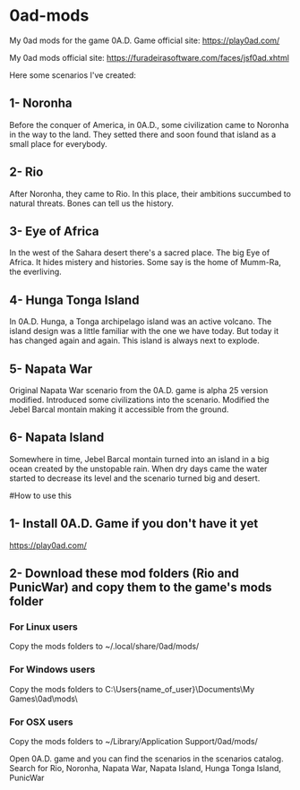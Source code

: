 # 0ad-mods
My 0ad mods for the game 0A.D.
Game official site: https://play0ad.com/

My 0ad mods official site: https://furadeirasoftware.com/faces/jsf0ad.xhtml

Here some scenarios I've created:

## 1- Noronha
Before the conquer of America, in 0A.D., some civilization came to Noronha in the way to the land. They setted there and soon found that island as a small place for everybody.

## 2- Rio
After Noronha, they came to Rio. In this place, their ambitions succumbed to natural threats. Bones can tell us the history.

## 3- Eye of Africa
In the west of the Sahara desert there's a sacred place. The big Eye of Africa. It hides mistery and histories. Some say is the home of Mumm-Ra, the everliving.

## 4- Hunga Tonga Island
In 0A.D. Hunga, a Tonga archipelago island was an active volcano. The island design was a little familiar with the one we have today. But today it has changed again and again. This island is always next to explode.

## 5- Napata War
Original Napata War scenario from the 0A.D. game is alpha 25 version modified.
Introduced some civilizations into the scenario. Modified the Jebel Barcal montain making it accessible from the ground.

## 6- Napata Island
Somewhere in time, Jebel Barcal montain turned into an island in a big ocean created by the unstopable rain. When dry days came the water started to decrease its level and the scenario turned big and desert.

#How to use this
## 1- Install 0A.D. Game if you don't have it yet
https://play0ad.com/
## 2- Download these mod folders (Rio and PunicWar) and copy them to the game's mods folder
### For Linux users
Copy the mods folders to ~/.local/share/0ad/mods/
### For Windows users
Copy the mods folders to C:\Users\{name_of_user}\Documents\My Games\0ad\mods\
### For OSX users
Copy the mods folders to ~/Library/Application﻿ Support/0ad/mods/

Open 0A.D. game and you can find the scenarios in the scenarios catalog.
Search for Rio, Noronha, Napata War, Napata Island, Hunga Tonga Island, PunicWar

